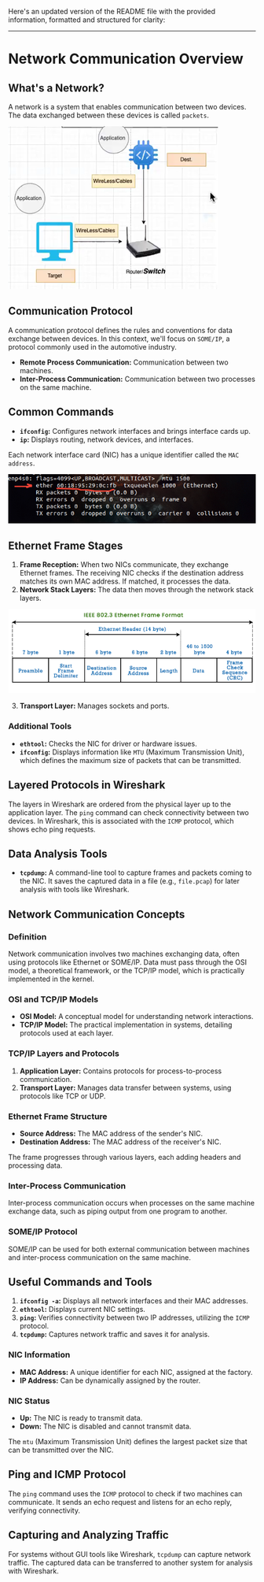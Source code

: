 Here's an updated version of the README file with the provided information, formatted and structured for clarity:

---

# Network Communication Overview

## What's a Network?
A network is a system that enables communication between two devices. The data exchanged between these devices is called `packets`.

![alt text](image-5.png)

## Communication Protocol
A communication protocol defines the rules and conventions for data exchange between devices. In this context, we'll focus on `SOME/IP`, a protocol commonly used in the automotive industry.

- **Remote Process Communication:** Communication between two machines.
- **Inter-Process Communication:** Communication between two processes on the same machine.

## Common Commands

- **`ifconfig`:** Configures network interfaces and brings interface cards up.
- **`ip`:** Displays routing, network devices, and interfaces.

Each network interface card (NIC) has a unique identifier called the `MAC address`.

![Network Interface Example](imageedit_2_5285483377.png)

## Ethernet Frame Stages
1. **Frame Reception:** When two NICs communicate, they exchange Ethernet frames. The receiving NIC checks if the destination address matches its own MAC address. If matched, it processes the data.
2. **Network Stack Layers:** The data then moves through the network stack layers.

![Network Stack Layers](image-1.png)

3. **Transport Layer:** Manages sockets and ports.

### Additional Tools
- **`ethtool`:** Checks the NIC for driver or hardware issues.
- **`ifconfig`:** Displays information like `MTU` (Maximum Transmission Unit), which defines the maximum size of packets that can be transmitted.

## Layered Protocols in Wireshark
The layers in Wireshark are ordered from the physical layer up to the application layer. The `ping` command can check connectivity between two devices. In Wireshark, this is associated with the `ICMP` protocol, which shows echo ping requests.

## Data Analysis Tools
- **`tcpdump`:** A command-line tool to capture frames and packets coming to the NIC. It saves the captured data in a file (e.g., `file.pcap`) for later analysis with tools like Wireshark.

## Network Communication Concepts

### Definition
Network communication involves two machines exchanging data, often using protocols like Ethernet or SOME/IP. Data must pass through the OSI model, a theoretical framework, or the TCP/IP model, which is practically implemented in the kernel.

### OSI and TCP/IP Models
- **OSI Model:** A conceptual model for understanding network interactions.
- **TCP/IP Model:** The practical implementation in systems, detailing protocols used at each layer.

### TCP/IP Layers and Protocols
1. **Application Layer:** Contains protocols for process-to-process communication.
2. **Transport Layer:** Manages data transfer between systems, using protocols like TCP or UDP.

### Ethernet Frame Structure
- **Source Address:** The MAC address of the sender's NIC.
- **Destination Address:** The MAC address of the receiver's NIC.

The frame progresses through various layers, each adding headers and processing data.

### Inter-Process Communication
Inter-process communication occurs when processes on the same machine exchange data, such as piping output from one program to another.

### SOME/IP Protocol
SOME/IP can be used for both external communication between machines and inter-process communication on the same machine.

## Useful Commands and Tools

1. **`ifconfig -a`:** Displays all network interfaces and their MAC addresses.
2. **`ethtool`:** Displays current NIC settings.
3. **`ping`:** Verifies connectivity between two IP addresses, utilizing the `ICMP` protocol.
4. **`tcpdump`:** Captures network traffic and saves it for analysis.

### NIC Information
- **MAC Address:** A unique identifier for each NIC, assigned at the factory.
- **IP Address:** Can be dynamically assigned by the router.

### NIC Status
- **Up:** The NIC is ready to transmit data.
- **Down:** The NIC is disabled and cannot transmit data.

The `mtu` (Maximum Transmission Unit) defines the largest packet size that can be transmitted over the NIC.

## Ping and ICMP Protocol
The `ping` command uses the `ICMP` protocol to check if two machines can communicate. It sends an echo request and listens for an echo reply, verifying connectivity.

## Capturing and Analyzing Traffic
For systems without GUI tools like Wireshark, `tcpdump` can capture network traffic. The captured data can be transferred to another system for analysis with Wireshark.

